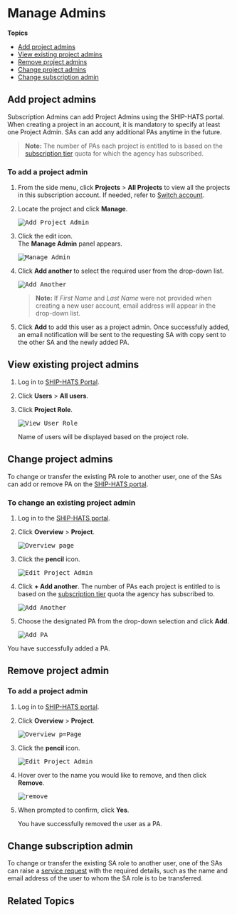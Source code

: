 # Manage Admins

**Topics**
- [Add project admins](#add-project-admins)
- [View existing project admins](#view-existing-project-admins)
- [Remove project admins](#remove-project-admin)
- [Change project admins](#change-project-admins)
- [Change subscription admin](#change-subscription-admin)


## Add project admins

Subscription Admins can add Project Admins using the SHIP-HATS portal. When creating a project in an account, it is mandatory to specify at least one Project Admin. SAs can add any additional PAs anytime in the future.  

> **Note:** The number of PAs each project is entitled to is based on the [subscription tier](https://www.developer.tech.gov.sg/products/categories/devops/ship-hats/subscription) quota for which the agency has subscribed.

### To add a project admin

1. From the side menu, click **Projects** > **All Projects** to view all the projects in this subscription account. If needed, refer to [Switch account](manage-account).
2. Locate the project and click **Manage**.

    <kbd>![Add Project Admin](add-project-admin.png ':size=100%')</kbd>

3. Click the edit icon.  
   The **Manage Admin** panel appears.

    <kbd>![Manage Admin](manage-project-admin.png ':size=100%')</kbd>

4. Click **Add another** to select the required user from the drop-down list.

    <kbd>![Add Another](add-another-pa.png ':size=100%')</kbd>

    >**Note:** If *First Name* and *Last Name* were not provided when creating a new user account, email address will appear in the drop-down list.
5. Click **Add** to add this user as a project admin. Once successfully added, an email notification will be sent to the requesting SA with copy sent to the other SA and the newly added PA.

## View existing project admins
1. Log in to [SHIP-HATS Portal](http://www.ship.gov.sg).
1. Click **Users** > **All users**.
1. Click **Project Role**.

   <kbd>![View User Role](view-user-role.png ':size=100%')</kbd>

   Name of users will be displayed based on the project role.


## Change project admins
To change or transfer the existing PA role to another user, one of the SAs can add or remove PA on the [SHIP-HATS portal](http://www.ship.gov.sg).

### To change an existing project admin
1. Log in to the [SHIP-HATS portal](http://www.ship.gov.sg).
1. Click **Overview** > **Project**. 

   <kbd>![Overview page](overview-page.png ':size=100%')</kbd>
1. Click the **pencil** icon.

   <kbd>![Edit Project Admin](project-admin-edit.png ':size=60%')</kbd>

1. Click **+ Add another**. The number of PAs each project is entitled to is based on the [subscription tier](http://www.developer.tech.gov.sg/singapore-government-tech-stack/toolchain/subscription) quota the agency has subscribed to. 

   <kbd>![Add Another](add-pa-manage-admin.png ':size=60%')</kbd>

1. Choose the designated PA from the drop-down selection and click **Add**. 

   <kbd>![Add PA](add-another-pa.png ':size=60%')</kbd>

You have successfully added a PA.

## Remove project admin

### To add a project admin
1. Log in to [SHIP-HATS portal](http://www.ship.gov.sg).
1. Click **Overview** > **Project**.

   <kbd>![Overview p=Page](overview-page.png ':size=100%')</kbd>
1. Click the **pencil** icon.

   <kbd>![Edit Project Admin](project-admin-edit.png ':size=60%')</kbd>

1. Hover over to the name you would like to remove, and then click **Remove**.

   <kbd>![remove](remove-users.png ':size=60%')</kbd>

1. When prompted to confirm, click **Yes**.

   You have successfully removed the user as a PA.

## Change subscription admin

To change or transfer the existing SA role to another user, one of the SAs can raise a [service request](https://jira.ship.gov.sg/servicedesk/customer/portal/11/create/364) with the required details, such as the name and email address of the user to whom the SA role is to be transferred.

## Related Topics


